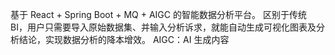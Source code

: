 基于 React + Spring Boot + MQ + AIGC 的智能数据分析平台。
区别于传统 BI，用户只需要导入原始数据集、并输入分析诉求，就能自动生成可视化图表及分析结论，实现数据分析的降本增效。
AIGC：AI 生成内容
